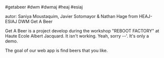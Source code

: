 #getabeer #dwm #dwmaj #heaj #esiaj 

autor: Saniya Moustaquim, Javier Sotomayor & Nathan Hage from HEAJ-ESIAJ DWM
Get A Beer

Get A Beer is a project develop during the workshop "REBOOT FACTORY" at Haute Ecole Albert Jacquard.
It isn't working. Yeah, sorry --'.
It's only a demo.

The goal of our web app is find beers that you like. 
